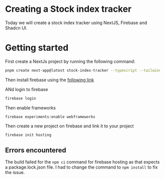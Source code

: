 # Creating a Stock index tracker

Today we will create a stock index tracker using NextJS, Firebase and Shadcn UI.

# Getting started

First create a NextJs project by running the following command:

```bash
pnpm create next-app@latest stock-index-tracker --typescript --tailwind --eslint
```

Then install firebase using the [following link](https://firebase.google.com/docs/cli#install-cli-mac-linux)

ANd login to firebase

```bash
firebase login
```

Then enable frameworks

```
firebase experiments:enable webframeworks
```

Then create a new project on firebase and link it to your project

```bash
firebase init hosting
```


## Errors encountered

The build failed for the `npm ci` command for firebase hosting as that expects a package.lock.json file. I had to change the command to `npm install` to fix the issue.


